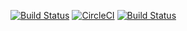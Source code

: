 [![Build Status](https://travis-ci.org/sylwiaszymczyk1/warsawjs-24myrepo.svg?branch=master)](https://travis-ci.org/sylwiaszymczyk1/warsawjs-24myrepo)
[![CircleCI](https://circleci.com/gh/sylwiaszymczyk1/warsawjs-24myrepo.svg?style=svg)](https://circleci.com/gh/sylwiaszymczyk1/warsawjs-24myrepo)
[![Build Status](https://semaphoreci.com/api/v1/sylwiaszymczyk1/warsawjs-24myrepo/branches/master/badge.svg)](https://semaphoreci.com/sylwiaszymczyk1/warsawjs-24myrepo)